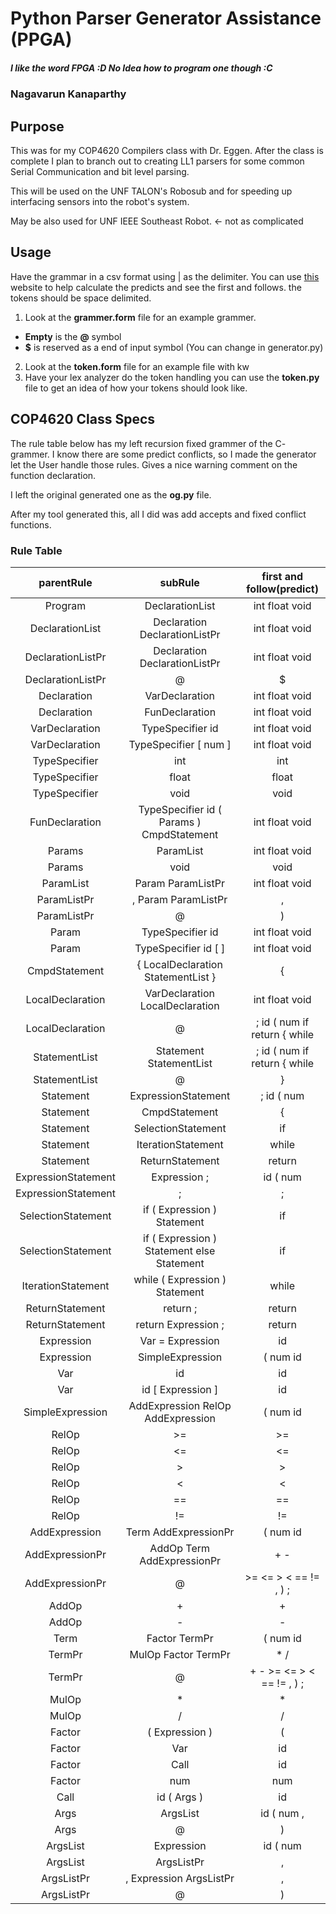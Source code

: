 # Python Parser Generator Assistance (PPGA)
##### I like the word FPGA :D No Idea how to program one though :C
### Nagavarun Kanaparthy

## Purpose
This was for my COP4620 Compilers class with Dr. Eggen. After the class is
complete I plan to branch out to creating LL1 parsers for some common
Serial Communication and bit level parsing.

This will be used on the UNF TALON's Robosub and for speeding up
interfacing sensors into the robot's system.

May be also used for UNF IEEE Southeast Robot. <- not as complicated

## Usage
Have the grammar in a csv format using | as the delimiter. You can use
[this](http://hackingoff.com/compilers/predict-first-follow-set) website to help
calculate the predicts and see the first and follows. the tokens should be space
delimited.

1. Look at the **grammer.form** file for an example grammer.
  * **Empty** is the **@** symbol
  * **$** is reserved as a end of input symbol (You can change in generator.py)
2. Look at the **token.form** file for an example file with kw
3. Have your lex analyzer do the token handling you can use the **token.py**
file to get an idea of how your tokens should look like.


## COP4620 Class Specs
The rule table below has my left recursion fixed grammer of the C- grammer.
I know there are some predict conflicts, so I made the generator let the User
handle those rules. Gives a nice warning comment on the function declaration.

I left the original generated one as the **og.py** file.

After my tool generated this,
  all I did was add accepts and fixed conflict functions.

### Rule Table

|parentRule|subRule|first and follow(predict)|
|:---:|:--:|:--:|
|Program|DeclarationList|int float void|
|DeclarationList|Declaration DeclarationListPr|int float void|
|DeclarationListPr|Declaration DeclarationListPr|int float void|
|DeclarationListPr|@|$|
|Declaration|VarDeclaration|int float void|
|Declaration|FunDeclaration|int float void|
|VarDeclaration|TypeSpecifier id|int float void|
|VarDeclaration|TypeSpecifier [ num ]|int float void|
|TypeSpecifier|int|int|
|TypeSpecifier|float|float|
|TypeSpecifier|void|void|
|FunDeclaration|TypeSpecifier id ( Params ) CmpdStatement|int float void|
|Params|ParamList|int float void|
|Params|void|void|
|ParamList|Param ParamListPr|int float void|
|ParamListPr|, Param ParamListPr|,|
|ParamListPr|@|)|
|Param|TypeSpecifier id|int float void|
|Param|TypeSpecifier id [ ]|int float void|
|CmpdStatement|{ LocalDeclaration StatementList }|{|
|LocalDeclaration|VarDeclaration LocalDeclaration|int float void|
|LocalDeclaration|@|; id ( num if return { while|
|StatementList|Statement StatementList|; id ( num if return { while|
|StatementList|@|}|
|Statement|ExpressionStatement|; id ( num|
|Statement|CmpdStatement|{|
|Statement|SelectionStatement|if|
|Statement|IterationStatement|while|
|Statement|ReturnStatement|return|
|ExpressionStatement|Expression ;|id ( num|
|ExpressionStatement|;|;|
|SelectionStatement|if ( Expression ) Statement|if|
|SelectionStatement|if ( Expression ) Statement else Statement|if|
|IterationStatement|while ( Expression ) Statement|while|
|ReturnStatement|return ;|return|
|ReturnStatement|return Expression ;|return|
|Expression|Var = Expression|id|
|Expression|SimpleExpression|( num id|
|Var|id|id|
|Var|id [ Expression ]|id|
|SimpleExpression|AddExpression RelOp AddExpression|( num id|
|RelOp|>=|>=|
|RelOp|<=|<=|
|RelOp|>|>|
|RelOp|<|<|
|RelOp|==|==|
|RelOp|!=|!=|
|AddExpression|Term AddExpressionPr|( num id|
|AddExpressionPr|AddOp Term AddExpressionPr|+ -|
|AddExpressionPr|@|>= <= > < == != , ) ;|
|AddOp|+|+|
|AddOp|-|-|
|Term|Factor TermPr|( num id|
|TermPr|MulOp Factor TermPr|\* /|
|TermPr|@|+ - >= <= > < == != , ) ;|
|MulOp|\*|\*|
|MulOp|/|/|
|Factor|( Expression )|(|
|Factor|Var|id|
|Factor|Call|id|
|Factor|num|num|
|Call|id ( Args )|id|
|Args|ArgsList|id ( num ,|
|Args|@|)|
|ArgsList|Expression|id ( num|
|ArgsList|ArgsListPr|,|
|ArgsListPr|, Expression ArgsListPr|,|
|ArgsListPr|@|)|
